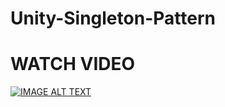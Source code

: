 # Unity-Singleton-Pattern
# WATCH VIDEO
[![IMAGE ALT TEXT](http://img.youtube.com/vi/kzckBN3Bj5s/0.jpg)](http://www.youtube.com/watch?v=kzckBN3Bj5s "Video Title")
